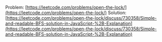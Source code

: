 Problem: [https://leetcode.com/problems/open-the-lock/](https://leetcode.com/problems/open-the-lock/)
Solution: [https://leetcode.com/problems/open-the-lock/discuss/730358/Simple-and-readable-BFS-solution-in-JavaScript-%2B-Explanation](https://leetcode.com/problems/open-the-lock/discuss/730358/Simple-and-readable-BFS-solution-in-JavaScript-%2B-Explanation)